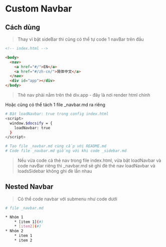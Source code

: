 # Custom Navbar

## Cách dùng

> Thay vì bật sideBar thì cũng có thể tự code 1 navBar trên đầu

```html
<!-- index.html -->

<body>
  <nav>
    <a href="#/">EN</a>
    <a href="#/zh-cn/">简体中文</a>
  </nav>
  <div id="app"></div>
</body>
```

> Thẻ nav phải nằm trên thẻ div.app - đây là nơi render html chính

Hoặc cũng có thể tách 1 file \_navbar.md ra riêng

```bash
# Bật loadNavbar: true trong config index.html
<script>
  window.$docsify = {
    loadNavbar: true
  }
</script>

# Tạo file _navbar.md cùng cấp với README.md
# Code file _navbar.md giống với khi code _sidebar.md

```

> Nếu vừa code cả thẻ nav trong file index.html, vừa bật loadNavbar và code navBar riêng thì \_navbar.md sẽ ghi đè thẻ nav
> loadNavbar và loadsSidebar không ghi đè lẫn nhau

## Nested Navbar

> Có thể code navbar với submenu như code dưới

```bash
# file _navbar.md

* Nhóm 1
    * [item 1](#)
    * [item2](#)
* Nhóm 2
    * item 1
    * item 2
```
